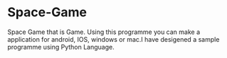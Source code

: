 # Space-Game
Space Game that is Game. Using this programme you can make a application for android, IOS, windows or mac.I have desigened a sample programme using Python Language.
